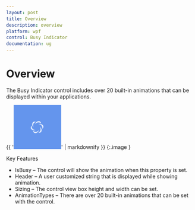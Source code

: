 ```yaml
---
layout: post
title: Overview
description: overview
platform: wpf
control: Busy Indicator
documentation: ug
---
```


# Overview

The Busy Indicator control includes over 20 built-in animations that can be displayed within your applications.



{{ '![C:/Users/ApoorvahR/Desktop/1.png](Overview_images/Overview_img1.png)' | markdownify }}
{:.image }


Key Features

* IsBusy – The control will show the animation when this property is set.
* Header – A user customized string that is displayed while showing animation.
* Sizing – The control view box height and width can be set.
* AnimationTypes – There are over 20 built-in animations that can be set with the control.




